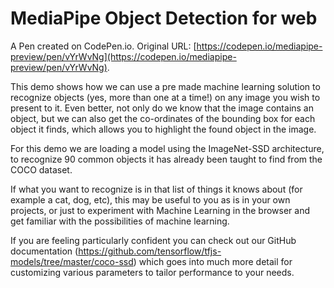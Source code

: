 # MediaPipe Object Detection for web

A Pen created on CodePen.io. Original URL: [https://codepen.io/mediapipe-preview/pen/vYrWvNg](https://codepen.io/mediapipe-preview/pen/vYrWvNg).

This demo shows how we can use a pre made machine learning solution to recognize objects (yes, more than one at a time!) on any image you wish to present to it. Even better, not only do we know that the image contains an object, but we can also get the co-ordinates of the bounding box for each object it finds, which allows you to highlight the found object in the image. 

For this demo we are loading a model using the ImageNet-SSD architecture, to recognize 90 common objects it has already been taught to find from the COCO dataset.

If what you want to recognize is in that list of things it knows about (for example a cat, dog, etc), this may be useful to you as is in your own projects, or just to experiment with Machine Learning in the browser and get familiar with the possibilities of machine learning. 

If you are feeling particularly confident you can check out our GitHub documentation (https://github.com/tensorflow/tfjs-models/tree/master/coco-ssd) which goes into much more detail for customizing various parameters to tailor performance to your needs.